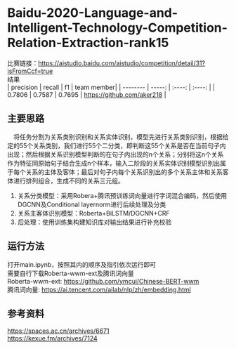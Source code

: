 # Baidu-2020-Language-and-Intelligent-Technology-Competition-Relation-Extraction-rank15

比赛链接：https://aistudio.baidu.com/aistudio/competition/detail/31?isFromCcf=true<br>
结果<br>
| precision  | recall   | f1     | team member|
| --------   | -----:   | :----: | :----: |
| 0.7806       | 0.7587   | 0.7695 | https://github.com/aker218  |


## 主要思路
&#8194;&#8194;将任务分割为关系类别识别和关系实体识别，模型先进行关系类别识别，根据给定的55个关系类别，我们进行55个二分类，即判断这55个关系是否在当前句子内出现；然后根据关系识别模型判断的在句子内出现的n个关系；分别将这n个关系作为特征同原始句子结合生成n个样本，输入二阶段的关系实体识别模型识别出属于每个关系的主体及客体；最后对句子内每个关系识别出的多个关系主体和关系客体进行排列组合，生成不同的关系三元组。
1. 关系分类模型：采用Robera+腾讯预训练词向量进行字词混合编码，然后使用DGCNN及Conditional layernorm进行后续处理及分类
2. 关系主客体识别模型：Roberta+BiLSTM/DGCNN+CRF
3. 后处理：使用训练集构建知识库对输出结果进行补充校验

## 运行方法
打开main.ipynb，按照其内的顺序及指引依次运行即可<br>
需要自行下载Roberta-wwm-ext及腾讯词向量<br>
Roberta-wwm-ext: https://github.com/ymcui/Chinese-BERT-wwm<br>
腾讯词向量: https://ai.tencent.com/ailab/nlp/zh/embedding.html


## 参考资料
https://spaces.ac.cn/archives/6671<br>
https://kexue.fm/archives/7124<br>
